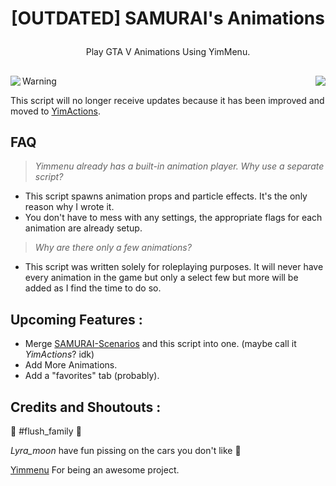 # <p align="center"> [OUTDATED] SAMURAI's Animations </p>
<p align="center"> Play GTA V Animations Using YimMenu. </p>

##

<img align="left" src="https://github.com/YimMenu-Lua/SAMURAI-Animations/assets/66764345/0cb0f9df-97d5-40ff-a3a2-8a3edbc2f0ef">  <img align="right" src="https://github.com/YimMenu-Lua/SAMURAI-Animations/assets/66764345/c9cd495d-70a6-4a1e-bcf8-a08b5d61d40d">

##
##
##
##
##
##
##
##
##
##
##
##
##
##
##
##
##
##

> [!WARNING]
> This script will no longer receive updates because it has been improved and moved to [YimActions](https://github.com/xesdoog/YimActions).
##

## FAQ 

> _Yimmenu already has a built-in animation player. Why use a separate script?_

- This script spawns animation props and particle effects. It's the only reason why I wrote it.
- You don't have to mess with any settings, the appropriate flags for each animation are already setup.

> _Why are there only a few animations?_

- This script was written solely for roleplaying purposes. It will never have every animation in the game but only a select few but more will be added as I find the time to do so.

## Upcoming Features :

- Merge [SAMURAI-Scenarios](https://github.com/YimMenu-Lua/SAMURAI-Scenarios) and this script into one. (maybe call it _YimActions_? idk)
- Add More Animations.
- Add a "favorites" tab (probably).

## Credits and Shoutouts :

🚗 #flush_family 🚗

_Lyra_moon_ have fun pissing on the cars you don't like 🤡

[Yimmenu](https://github.com/YimMenu/YimMenu/) For being an awesome project.
